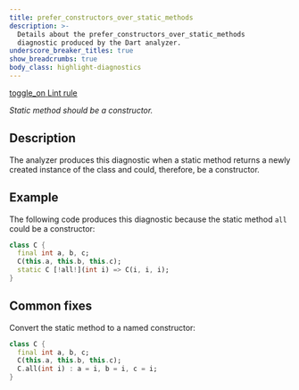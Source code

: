 ```yaml
---
title: prefer_constructors_over_static_methods
description: >-
  Details about the prefer_constructors_over_static_methods
  diagnostic produced by the Dart analyzer.
underscore_breaker_titles: true
show_breadcrumbs: true
body_class: highlight-diagnostics
---
```


<div class="tags">
  <a class="tag-label"
      href="/tools/linter-rules/prefer_constructors_over_static_methods"
      title="Learn about the lint rule that enables this diagnostic."
      aria-label="Learn about the lint rule that enables this diagnostic."
      target="_blank">
    <span class="material-symbols" aria-hidden="true">toggle_on</span>
    <span>Lint rule</span>
  </a>
</div>

_Static method should be a constructor._

## Description

The analyzer produces this diagnostic when a static method returns a newly
created instance of the class and could, therefore, be a constructor.

## Example

The following code produces this diagnostic because the static method
`all` could be a constructor:

```dart
class C {
  final int a, b, c;
  C(this.a, this.b, this.c);
  static C [!all!](int i) => C(i, i, i);
}
```

## Common fixes

Convert the static method to a named constructor:

```dart
class C {
  final int a, b, c;
  C(this.a, this.b, this.c);
  C.all(int i) : a = i, b = i, c = i;
}
```
